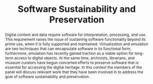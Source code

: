 ---
abstract: Digital content and data require software for interpretation, processing,
  and use. This requirement raises the issue of sustaining software functionality
  beyond its prime use, when it is fully supported and maintained. Virtualization
  and emulation are two techniques that can encapsulate software in its functional
  form; furthermore, emulation has recently gained traction as a viable option for
  long-term access to digital objects. At the same time, archivists, librarians, and
  museum curators have begun concerted efforts to preserve software that is essential
  for accessing the digital heritage. In this context the members of the panel will
  discuss relevant work that they have been involved in to address the goal of software
  sustainability and preservation.
creators:
- Jessica Meyerson
- Natasa Milic-Frayling
- Zach Vowell
- Euan Cochrane
- David Rosenthal
date: null
document_url: https://services.phaidra.univie.ac.at/api/object/o:502836/download
grand_parent: iPRES
institutions: []
keywords: []
landing_page_url: https://phaidra.univie.ac.at/o:502836
language: eng
layout: publication
license: CC BY-NC-SA 3.0 AT
notes_url: null
parent: iPRES 2016
publication_type: panel
size: 134865
slides_url: null
source_name: iPRES
stream_url: null
title: Software Sustainability and Preservation
year: 2016
---
